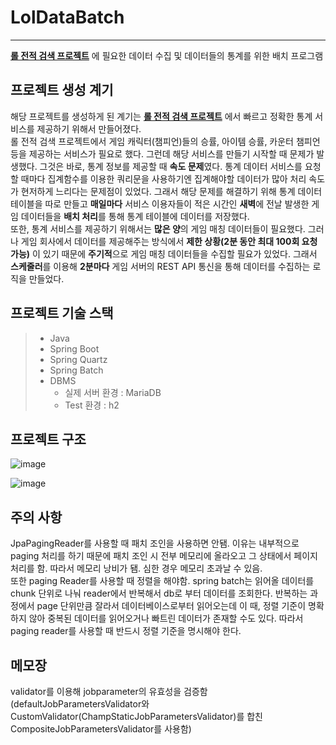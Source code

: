 
# LolDataBatch
 
 -------------------

**[롤 전적 검색 프로젝트](https://github.com/kyo705/LolSearcher#lolsearcher)** 에 필요한 데이터 수집 및 데이터들의 통계를 위한 배치 프로그램

 프로젝트 생성 계기
-------------------
해당 프로젝트를 생성하게 된 계기는 **[롤 전적 검색 프로젝트](https://github.com/kyo705/LolSearcher#lolsearcher)** 에서 빠르고 정확한 통계 서비스를 제공하기 위해서 만들어졌다.   
롤 전적 검색 프로젝트에서 게임 캐릭터(챔피언)들의 승률, 아이템 승률, 카운터 챔피언 등을 제공하는 서비스가 필요로 했다. 
 그런데 해당 서비스를 만들기 시작할 때 문제가 발생했다. 그것은 바로, 통계 정보를 제공할 때 **속도 문제**였다. 통계 데이터 서비스를 요청할 때마다 집계함수를 이용한 쿼리문을 사용하기엔 집계해야할 데이터가 많아 처리 속도가 현저하게 느리다는 문제점이 있었다. 그래서 해당 문제를 해결하기 위해 통계 데이터 테이블을 따로 만들고 **매일마다** 서비스 이용자들이 적은 시간인 **새벽**에 전날 발생한 게임 데이터들을 **배치 처리**를 통해 통계 테이블에 데이터를 저장했다.   
 또한, 통계 서비스를 제공하기 위해서는 **많은 양**의 게임 매칭 데이터들이 필요했다. 그러나 게임 회사에서 데이터를 제공해주는 방식에서 **제한 상황(2분 동안 최대 100회 요청 가능)** 이 있기 때문에 **주기적**으로 게임 매칭 데이터들을 수집할 필요가 있었다. 그래서 **스케줄러**를 이용해 **2분마다** 게임 서버의 REST API 통신을 통해 데이터를 수집하는 로직을 만들었다.   

 프로젝트 기술 스택
-----------------
> - Java
> - Spring Boot
> - Spring Quartz
> - Spring Batch
> - DBMS 
>   - 실제 서버 환경 : MariaDB
>   - Test 환경 : h2

 프로젝트 구조
-----------------

![image](https://user-images.githubusercontent.com/89891704/175961577-7c159dae-4367-43be-8380-d8de1c671df0.png)   

![image](https://user-images.githubusercontent.com/89891704/175963624-a4a28556-2641-478f-94f5-8afb6aa50c2e.png)



주의 사항
-------------
JpaPagingReader를 사용할 때 패치 조인을 사용하면 안됌. 이유는 내부적으로 paging 처리를 하기 때문에 패치 조인 시 전부 메모리에 올라오고 그 상태에서 페이지 처리를 함. 따라서 메모리 낭비가 됌. 심한 경우 메모리 초과날 수 있음.    
또한 paging Reader를 사용할 때 정렬을 해야함. spring batch는 읽어올 데이터를 chunk 단위로 나눠 reader에서 반복해서 db로 부터 데이터를 조회한다. 반복하는 과정에서 page 단위만큼 잘라서 데이터베이스로부터 읽어오는데 이 때, 정렬 기준이 명확하지 않아 중복된 데이터를 읽어오거나 빠트린 데이터가 존재할 수도 있다. 따라서 paging reader를 사용할 때 반드시 정렬 기준을 명시해야 한다.   



메모장
------------
validator를 이용해 jobparameter의 유효성을 검증함 (defaultJobParametersValidator와 CustomValidator(ChampStaticJobParametersValidator)를 합친 CompositeJobParametersValidator를 사용함)


